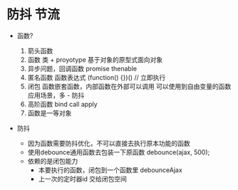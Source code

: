 # 防抖 节流

- 函数?
    1. 箭头函数
    2. 函数 类 + proyotype 基于对象的原型式面向对象
    3. 异步问题，回调函数 promise thenable
    4. 匿名函数 函数表达式
        (function() {})() // 立即执行
    5. 闭包
        函数嵌套函数，内部函数在外部可以调用
        可以使用到自由变量的函数
        应用场景，多
            - 防抖
    6. 高阶函数
        bind call apply
    7. 函数是一等对象

- 防抖
    - 因为函数需要防抖优化，不可以直接去执行原本功能的函数
    - 使用debounce通用函数去包装一下原函数
        debounce(ajax, 500);
    - 依赖的是闭包能力
        - 本要执行的函数，闭包到一个函数里 debounceAjax
        - 上一次的定时器id 交给闭包空间